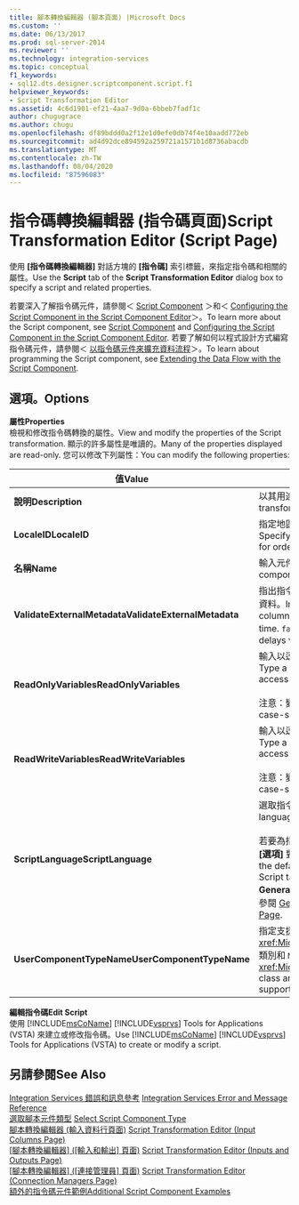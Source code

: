 ```yaml
---
title: 腳本轉換編輯器 (腳本頁面) |Microsoft Docs
ms.custom: ''
ms.date: 06/13/2017
ms.prod: sql-server-2014
ms.reviewer: ''
ms.technology: integration-services
ms.topic: conceptual
f1_keywords:
- sql12.dts.designer.scriptcomponent.script.f1
helpviewer_keywords:
- Script Transformation Editor
ms.assetid: 4c6d1901-ef21-4aa7-9d0a-6bbeb7fadf1c
author: chugugrace
ms.author: chugu
ms.openlocfilehash: df89bddd0a2f12e1d0efe0db74f4e10aadd772eb
ms.sourcegitcommit: ad4d92dce894592a259721a1571b1d8736abacdb
ms.translationtype: MT
ms.contentlocale: zh-TW
ms.lasthandoff: 08/04/2020
ms.locfileid: "87596083"
---
```

# <a name="script-transformation-editor-script-page"></a><span data-ttu-id="a182b-102">指令碼轉換編輯器 (指令碼頁面)</span><span class="sxs-lookup"><span data-stu-id="a182b-102">Script Transformation Editor (Script Page)</span></span>
  <span data-ttu-id="a182b-103">使用 **[指令碼轉換編輯器]** 對話方塊的 **[指令碼]** 索引標籤，來指定指令碼和相關的屬性。</span><span class="sxs-lookup"><span data-stu-id="a182b-103">Use the **Script** tab of the **Script Transformation Editor** dialog box to specify a script and related properties.</span></span>  
  
 <span data-ttu-id="a182b-104">若要深入了解指令碼元件，請參閱＜ [Script Component](data-flow/transformations/script-component.md) ＞和＜ [Configuring the Script Component in the Script Component Editor](extending-packages-scripting/data-flow-script-component/configuring-the-script-component-in-the-script-component-editor.md)＞。</span><span class="sxs-lookup"><span data-stu-id="a182b-104">To learn more about the Script component, see [Script Component](data-flow/transformations/script-component.md) and [Configuring the Script Component in the Script Component Editor](extending-packages-scripting/data-flow-script-component/configuring-the-script-component-in-the-script-component-editor.md).</span></span> <span data-ttu-id="a182b-105">若要了解如何以程式設計方式編寫指令碼元件，請參閱＜ [以指令碼元件來擴充資料流程](extending-packages-scripting/data-flow-script-component/extending-the-data-flow-with-the-script-component.md)＞。</span><span class="sxs-lookup"><span data-stu-id="a182b-105">To learn about programming the Script component, see [Extending the Data Flow with the Script Component](extending-packages-scripting/data-flow-script-component/extending-the-data-flow-with-the-script-component.md).</span></span>  
  
## <a name="options"></a><span data-ttu-id="a182b-106">選項。</span><span class="sxs-lookup"><span data-stu-id="a182b-106">Options</span></span>  
 <span data-ttu-id="a182b-107">**屬性**</span><span class="sxs-lookup"><span data-stu-id="a182b-107">**Properties**</span></span>  
 <span data-ttu-id="a182b-108">檢視和修改指令碼轉換的屬性。</span><span class="sxs-lookup"><span data-stu-id="a182b-108">View and modify the properties of the Script transformation.</span></span> <span data-ttu-id="a182b-109">顯示的許多屬性是唯讀的。</span><span class="sxs-lookup"><span data-stu-id="a182b-109">Many of the properties displayed are read-only.</span></span> <span data-ttu-id="a182b-110">您可以修改下列屬性：</span><span class="sxs-lookup"><span data-stu-id="a182b-110">You can modify the following properties:</span></span>  
  
|<span data-ttu-id="a182b-111">值</span><span class="sxs-lookup"><span data-stu-id="a182b-111">Value</span></span>|<span data-ttu-id="a182b-112">描述</span><span class="sxs-lookup"><span data-stu-id="a182b-112">Description</span></span>|  
|-----------|-----------------|  
|<span data-ttu-id="a182b-113">**說明**</span><span class="sxs-lookup"><span data-stu-id="a182b-113">**Description**</span></span>|<span data-ttu-id="a182b-114">以其用途來描述指令碼轉換。</span><span class="sxs-lookup"><span data-stu-id="a182b-114">Describe the script transformation in terms of its purpose.</span></span>|  
|<span data-ttu-id="a182b-115">**LocaleID**</span><span class="sxs-lookup"><span data-stu-id="a182b-115">**LocaleID**</span></span>|<span data-ttu-id="a182b-116">指定地區設定以提供排序和日期和時間轉換的特定區域資訊。</span><span class="sxs-lookup"><span data-stu-id="a182b-116">Specify the locale to provide region-specific information for ordering, and for date and time conversion.</span></span>|  
|<span data-ttu-id="a182b-117">**名稱**</span><span class="sxs-lookup"><span data-stu-id="a182b-117">**Name**</span></span>|<span data-ttu-id="a182b-118">輸入元件的描述性名稱。</span><span class="sxs-lookup"><span data-stu-id="a182b-118">Type a descriptive name for the component.</span></span>|  
|<span data-ttu-id="a182b-119">**ValidateExternalMetadata**</span><span class="sxs-lookup"><span data-stu-id="a182b-119">**ValidateExternalMetadata**</span></span>|<span data-ttu-id="a182b-120">指出指令碼轉換在設計階段是否對外部資料來源驗證資料行中繼資料。</span><span class="sxs-lookup"><span data-stu-id="a182b-120">Indicate whether the Script transformation validates column metadata against external data sources at design time.</span></span> <span data-ttu-id="a182b-121">`false` 的值將會延遲到執行時間才驗證。</span><span class="sxs-lookup"><span data-stu-id="a182b-121">A value of `false` delays validation until the time of execution.</span></span>|  
|<span data-ttu-id="a182b-122">**ReadOnlyVariables**</span><span class="sxs-lookup"><span data-stu-id="a182b-122">**ReadOnlyVariables**</span></span>|<span data-ttu-id="a182b-123">輸入以逗號分隔的變數清單，以供指令碼轉換進行唯讀存取。</span><span class="sxs-lookup"><span data-stu-id="a182b-123">Type a comma-separated list of variables for read-only access by the Script transformation.</span></span><br /><br /> <span data-ttu-id="a182b-124">注意：變數名稱會區分大小寫。</span><span class="sxs-lookup"><span data-stu-id="a182b-124">Note: Variable names are case-sensitive.</span></span>|  
|<span data-ttu-id="a182b-125">**ReadWriteVariables**</span><span class="sxs-lookup"><span data-stu-id="a182b-125">**ReadWriteVariables**</span></span>|<span data-ttu-id="a182b-126">輸入以逗號分隔的變數清單，以供指令碼轉換進行可讀寫存取。</span><span class="sxs-lookup"><span data-stu-id="a182b-126">Type a comma-separated list of variables for read/write access by the Script transformation.</span></span><br /><br /> <span data-ttu-id="a182b-127">注意：變數名稱會區分大小寫。</span><span class="sxs-lookup"><span data-stu-id="a182b-127">Note: Variable names are case-sensitive.</span></span>|  
|<span data-ttu-id="a182b-128">**ScriptLanguage**</span><span class="sxs-lookup"><span data-stu-id="a182b-128">**ScriptLanguage**</span></span>|<span data-ttu-id="a182b-129">選取指令碼元件所要使用的指令碼語言。</span><span class="sxs-lookup"><span data-stu-id="a182b-129">Select the script language to be used by the Script component.</span></span><br /><br /> <span data-ttu-id="a182b-130">若要為指令碼元件和指令碼工作設定預設指令碼語言，請使用 **[選項]** 對話方塊上 **[一般]** 頁面上的 **[指令碼語言]** 選項。</span><span class="sxs-lookup"><span data-stu-id="a182b-130">To set the default script language for Script components and Script tasks, use the **Scripting language** option on the **General** page of the **Options** dialog box.</span></span> <span data-ttu-id="a182b-131">如需相關資訊，請參閱 [General Page](general-page-of-integration-services-designers-options.md)。</span><span class="sxs-lookup"><span data-stu-id="a182b-131">For more information, see [General Page](general-page-of-integration-services-designers-options.md).</span></span>|  
|<span data-ttu-id="a182b-132">**UserComponentTypeName**</span><span class="sxs-lookup"><span data-stu-id="a182b-132">**UserComponentTypeName**</span></span>|<span data-ttu-id="a182b-133">指定支援 [!INCLUDE[ssNoVersion](../includes/ssnoversion-md.md)] 基礎結構的 <xref:Microsoft.SqlServer.Dts.Pipeline.ScriptComponentHost> 類別和 `Microsoft.SqlServer.TxScript` 組件。</span><span class="sxs-lookup"><span data-stu-id="a182b-133">Specifies the <xref:Microsoft.SqlServer.Dts.Pipeline.ScriptComponentHost> class and the `Microsoft.SqlServer.TxScript` assembly that support the [!INCLUDE[ssNoVersion](../includes/ssnoversion-md.md)] infrastructure.</span></span>|  
  
 <span data-ttu-id="a182b-134">**編輯指令碼**</span><span class="sxs-lookup"><span data-stu-id="a182b-134">**Edit Script**</span></span>  
 <span data-ttu-id="a182b-135">使用 [!INCLUDE[msCoName](../includes/msconame-md.md)] [!INCLUDE[vsprvs](../includes/vsprvs-md.md)] Tools for Applications (VSTA) 來建立或修改指令碼。</span><span class="sxs-lookup"><span data-stu-id="a182b-135">Use [!INCLUDE[msCoName](../includes/msconame-md.md)] [!INCLUDE[vsprvs](../includes/vsprvs-md.md)] Tools for Applications (VSTA) to create or modify a script.</span></span>  
  
## <a name="see-also"></a><span data-ttu-id="a182b-136">另請參閱</span><span class="sxs-lookup"><span data-stu-id="a182b-136">See Also</span></span>  
 <span data-ttu-id="a182b-137">[Integration Services 錯誤和訊息參考](../../2014/integration-services/integration-services-error-and-message-reference.md) </span><span class="sxs-lookup"><span data-stu-id="a182b-137">[Integration Services Error and Message Reference](../../2014/integration-services/integration-services-error-and-message-reference.md) </span></span>  
 <span data-ttu-id="a182b-138">[選取腳本元件類型](../../2014/integration-services/select-script-component-type.md) </span><span class="sxs-lookup"><span data-stu-id="a182b-138">[Select Script Component Type](../../2014/integration-services/select-script-component-type.md) </span></span>  
 <span data-ttu-id="a182b-139">[腳本轉換編輯器 &#40;輸入資料行頁面&#41;](../../2014/integration-services/script-transformation-editor-input-columns-page.md) </span><span class="sxs-lookup"><span data-stu-id="a182b-139">[Script Transformation Editor &#40;Input Columns Page&#41;](../../2014/integration-services/script-transformation-editor-input-columns-page.md) </span></span>  
 <span data-ttu-id="a182b-140">[[腳本轉換編輯器] &#40;[輸入和輸出] 頁面&#41;](../../2014/integration-services/script-transformation-editor-inputs-and-outputs-page.md) </span><span class="sxs-lookup"><span data-stu-id="a182b-140">[Script Transformation Editor &#40;Inputs and Outputs Page&#41;](../../2014/integration-services/script-transformation-editor-inputs-and-outputs-page.md) </span></span>  
 <span data-ttu-id="a182b-141">[[腳本轉換編輯器] &#40;[連接管理員] 頁面&#41;](../../2014/integration-services/script-transformation-editor-connection-managers-page.md) </span><span class="sxs-lookup"><span data-stu-id="a182b-141">[Script Transformation Editor &#40;Connection Managers Page&#41;](../../2014/integration-services/script-transformation-editor-connection-managers-page.md) </span></span>  
 [<span data-ttu-id="a182b-142">額外的指令碼元件範例</span><span class="sxs-lookup"><span data-stu-id="a182b-142">Additional Script Component Examples</span></span>](extending-packages-scripting-data-flow-script-component-examples/additional-script-component-examples.md)  
  
  
